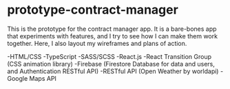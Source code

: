 # prototype-contract-manager

This is the prototype for the contract manager app. It is a bare-bones app that experiments with features, and I try to see how I can make them work together. Here, I also layout my wireframes and plans of action. 

-HTML/CSS
-TypeScript
-SASS/SCSS
-React.js
-React Transition Group (CSS animation library)
-Firebase (Firestore Database for data and users, and Authentication RESTful API)
-RESTful API (Open Weather by worldapi)
-Google Maps API
